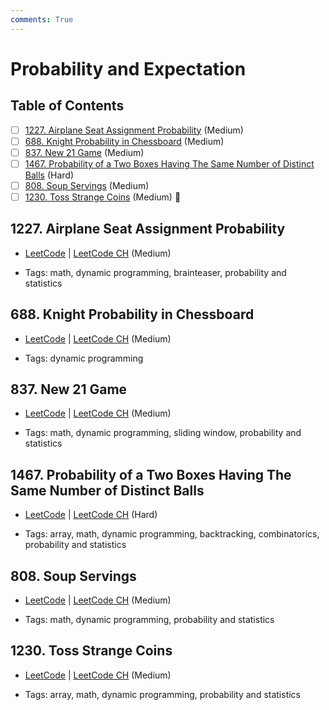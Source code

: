 ```yaml
---
comments: True
---
```


# Probability and Expectation

## Table of Contents

- [ ] [1227. Airplane Seat Assignment Probability](https://leetcode.cn/problems/airplane-seat-assignment-probability/) (Medium)
- [ ] [688. Knight Probability in Chessboard](https://leetcode.cn/problems/knight-probability-in-chessboard/) (Medium)
- [ ] [837. New 21 Game](https://leetcode.cn/problems/new-21-game/) (Medium)
- [ ] [1467. Probability of a Two Boxes Having The Same Number of Distinct Balls](https://leetcode.cn/problems/probability-of-a-two-boxes-having-the-same-number-of-distinct-balls/) (Hard)
- [ ] [808. Soup Servings](https://leetcode.cn/problems/soup-servings/) (Medium)
- [ ] [1230. Toss Strange Coins](https://leetcode.cn/problems/toss-strange-coins/) (Medium) 👑

## 1227. Airplane Seat Assignment Probability

-   [LeetCode](https://leetcode.com/problems/airplane-seat-assignment-probability/) | [LeetCode CH](https://leetcode.cn/problems/airplane-seat-assignment-probability/) (Medium)

-   Tags: math, dynamic programming, brainteaser, probability and statistics
## 688. Knight Probability in Chessboard

-   [LeetCode](https://leetcode.com/problems/knight-probability-in-chessboard/) | [LeetCode CH](https://leetcode.cn/problems/knight-probability-in-chessboard/) (Medium)

-   Tags: dynamic programming
## 837. New 21 Game

-   [LeetCode](https://leetcode.com/problems/new-21-game/) | [LeetCode CH](https://leetcode.cn/problems/new-21-game/) (Medium)

-   Tags: math, dynamic programming, sliding window, probability and statistics
## 1467. Probability of a Two Boxes Having The Same Number of Distinct Balls

-   [LeetCode](https://leetcode.com/problems/probability-of-a-two-boxes-having-the-same-number-of-distinct-balls/) | [LeetCode CH](https://leetcode.cn/problems/probability-of-a-two-boxes-having-the-same-number-of-distinct-balls/) (Hard)

-   Tags: array, math, dynamic programming, backtracking, combinatorics, probability and statistics
## 808. Soup Servings

-   [LeetCode](https://leetcode.com/problems/soup-servings/) | [LeetCode CH](https://leetcode.cn/problems/soup-servings/) (Medium)

-   Tags: math, dynamic programming, probability and statistics
## 1230. Toss Strange Coins

-   [LeetCode](https://leetcode.com/problems/toss-strange-coins/) | [LeetCode CH](https://leetcode.cn/problems/toss-strange-coins/) (Medium)

-   Tags: array, math, dynamic programming, probability and statistics
